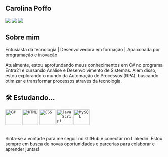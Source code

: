 ## Carolina Poffo

  <a href="https://www.linkedin.com/in/carolinapoffo" target="_blank"><img src="https://img.shields.io/badge/-LinkedIn-%230077B5?style=for-the-badge&logo=linkedin&logoColor=white" target="_blank"></a> 
  <a href = "mailto:carolpoffo98@gmail.com"><img src="https://img.shields.io/badge/-Gmail-c61616?style=for-the-badge&logo=gmail&logoColor=white" target="_blank"></a>
  <a href="https://instagram.com/caroltech_" target="_blank"><img src="https://img.shields.io/badge/-Instagram-833AB4?style=for-the-badge&logo=instagram&logoColor=white" target="_blank"></a>
  
## Sobre mim

Entusiasta da tecnologia | Desenvolvedora em formação | Apaixonada por programação e inovação

Atualmente, estou aprofundando meus conhecimentos em C# no programa Entra21 e cursando Análise e Desenvolvimento de Sistemas. Além disso, estou explorando o mundo da Automação de Processos (RPA), buscando otimizar e transformar processos através da tecnologia.

## 🛠&nbsp;Estudando...
<code><img width="50" src="https://user-images.githubusercontent.com/25181517/121405384-444d7300-c95d-11eb-959f-913020d3bf90.png" alt="C#" title="C#"/></code>
<code><img width="50" src="https://user-images.githubusercontent.com/25181517/192158954-f88b5814-d510-4564-b285-dff7d6400dad.png" alt="HTML" title="HTML"/></code>
<code><img width="50" src="https://user-images.githubusercontent.com/25181517/183898674-75a4a1b1-f960-4ea9-abcb-637170a00a75.png" alt="CSS" title="CSS"/></code>
<code><img width="50" src="https://user-images.githubusercontent.com/25181517/117447155-6a868a00-af3d-11eb-9cfe-245df15c9f3f.png" alt="JavaScript" title="JavaScript"/></code>
<code><img width="50" src="https://user-images.githubusercontent.com/25181517/183896128-ec99105a-ec1a-4d85-b08b-1aa1620b2046.png" alt="MySQL" title="MySQL"/></code>

##
 
<div> 

Sinta-se à vontade para me seguir no GitHub e conectar no Linkedin. Estou sempre em busca de novas oportunidades e parcerias para colaborar e aprender juntas!
</div>
